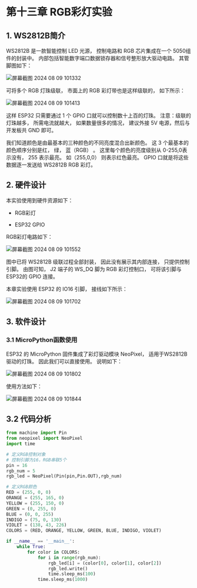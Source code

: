 # 第十三章 RGB彩灯实验

## 1. WS2812B简介

WS2812B 是一款智能控制 LED 光源， 控制电路和 RGB 芯片集成在一个 5050组件的封装中。 内部包括智能数字端口数据锁存器和信号整形放大驱动电路。 其管脚图如下：

![屏幕截图 2024 08 09 101332](https://img.picgo.net/2024/08/09/-2024-08-09-10133200479953f320054b.png)

可将多个 RGB 灯珠级联， 市面上的 RGB 彩灯带也是这样级联的， 如下所示：

![屏幕截图 2024 08 09 101413](https://img.picgo.net/2024/08/09/-2024-08-09-101413b8ee87355d3db7e4.png)

这样 ESP32 只需要通过 1 个 GPIO 口就可以控制数十上百的灯珠。 注意：级联的灯珠越多， 所需电流就越大， 如果数量很多的情况， 建议外接 5V 电源，然后与开发板共 GND 即可。

我们知道颜色是由最基本的三种颜色的不同亮度混合出新颜色。 这 3 个最基本的颜色顺序分别是红， 绿， 蓝（RGB） 。 这里每个颜色的亮度级别从 0-255,0表示没有， 255 表示最亮。 如（255,0,0） 则表示红色最亮。 GPIO 口就是将这些数据逐一发送给 WS2812B RGB 彩灯。

## 2. 硬件设计

本实验使用到硬件资源如下：

- RGB彩灯

- ESP32 GPIO

RGB彩灯电路如下：

![屏幕截图 2024 08 09 101552](https://img.picgo.net/2024/08/09/-2024-08-09-101552ae2051d40f4e5a75.png)

图中已将 WS2812B 级联过程全部封装， 因此没有展示其内部连接， 只提供控制引脚。 由图可知， J2 端子的 WS_DQ 脚为 RGB 彩灯控制口， 可将该引脚与 ESP32的 GPIO 连接。

本章实验使用 ESP32 的 IO16 引脚， 接线如下所示：

![屏幕截图 2024 08 09 101702](https://img.picgo.net/2024/08/09/-2024-08-09-1017028a35f12eaaaa3ce8.png)

## 3. 软件设计

### 3.1 MicroPython函数使用

ESP32 的 MicroPython 固件集成了彩灯驱动模块 NeoPixel， 适用于WS2812B 驱动的灯珠。 因此我们可以直接使用。 说明如下：

![屏幕截图 2024 08 09 101802](https://img.picgo.net/2024/08/09/-2024-08-09-101802d5823a2d7f57a8a1.png)

使用方法如下：

![屏幕截图 2024 08 09 101844](https://img.picgo.net/2024/08/09/-2024-08-09-10184406a0c638db738985.png)

## 3.2 代码分析

```python
from machine import Pin
from neopixel import NeoPixel
import time

# 定义RGB控制对象
# 控制引脚为16，RGB串联5个
pin = 16
rgb_num = 5
rgb_led = NeoPixel(Pin(pin,Pin.OUT),rgb_num)

# 定义RGB颜色
RED = (255, 0, 0)
ORANGE = (255, 165, 0)
YELLOW = (255, 150, 0)
GREEN = (0, 255, 0)
BLUE = (0, 0, 255)
INDIGO = (75, 0, 130)
VIOLET = (138, 43, 226)
COLORS = (RED, ORANGE, YELLOW, GREEN, BLUE, INDIGO, VIOLET)

if __name__ == '__main__':
    while True:
        for color in COLORS:
            for i in range(rgb_num):
                rgb_led[i] = (color[0], color[1], color[2])
                rgb_led.write()
                time.sleep_ms(100)
            time.sleep_ms(1000)    


```



